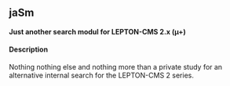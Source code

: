 ## jaSm
**Just another search modul for LEPTON-CMS 2.x (µ+)**

#### Description
Nothing nothing else and nothing more than a private study for an alternative internal search for the LEPTON-CMS 2 series.
